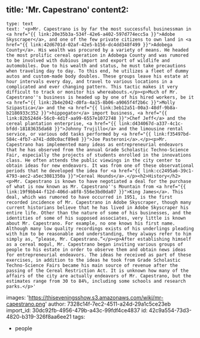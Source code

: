 title: 'Mr. Capestrano'
content2:
  -
    type: text
    text: '<p>Mr. Capestrano is by far the most successful businessman in <a href="{{ link:20e35b3a-534f-42e6-a402-597d774ecc5a }}">Adobe Skyscraper</a>, and one of the few private citizens to own land in <a href="{{ link:42d6701d-02af-42e5-b156-dc4dd348f499 }}">Adobega County</a>. His wealth was procured by a variety of means. He headed the most prolific cereal operation in Adobega County and was rumored to be involved with dubious import and export of wildlife and automobiles. Due to his wealth and status, he must take precautions when traveling day to day. To this end, he utilizes a fleet of dummy autos and custom-made body doubles. These groups leave his estate at hour intervals every day, and travel to various locations in a complicated and ever changing pattern. This tactic makes it very difficult to track or monitor his whereabouts.</p><p>Much of Mr. Capestrano''s business is headed up by one of his hired workers, be it <a href="{{ link:2b4e2042-d0fa-4a15-8b06-a9065f4f2b6c }}">Molly Szipastica</a> and the <a href="{{ link:3eb12a51-00a3-48df-9b8a-b2186933c352 }}">hippogator</a> import business, <a href="{{ link:82b524d4-56c0-4d1f-aa99-6557e1072748 }}">Chef Jeff</a> and the cereal plantation enterprise, <a href="{{ link:d434067d-a337-4c1c-bfdd-18183635da68 }}">Johnny Trujillo</a> and the limousine rental service, or various odd tasks performed by <a href="{{ link:f35497bd-584c-4fb7-a741-dd0c0acf89e8 }}">Joe Pasteroni</a>.</p><p>Mr. Capestrano has implemented many ideas as entrepreneurial endeavors that he has observed from the annual Grade Scholastic Techno-Science Fair, especially the projects of students enrolled in the innovations class. He often attends the public viewings in the city center to obtain ideas for new endeavors. It was from one of these observational periods that he developed the idea for <a href="{{ link:cc2495a6-39c1-4793-aec2-a5ec3081350a }}">Cereal Hounds</a>.</p><h2>History</h2><p>Mr. Capestrano is known to have negotiated a deal for the purchase of what is now known as Mr. Capestrano''s Mountain from <a href="{{ link:19f9bb44-f12d-406d-a8f8-556e3bd0da07 }}">King James</a>. This deal, which was rumored to have occurred in 1951, is the first recorded incidence of Mr. Capestrano in Adobe Skyscraper, though many current historians believe that he has lived in Adobe Skyscraper his entire life. Other than the nature of some of his businesses, and the identities of some of his supposed associates, very little is known about Mr. Capestrano. For example, no one knows his first name. Although many low quality recordings exists of his underlings pleading with him to be reasonable and understanding, they always refer to him simply as, “please, Mr. Capestrano.”</p><p>After establishing himself as a cereal mogul, Mr. Capestrano began inviting various groups of people to his estate in order to observe them and obtain news ideas for entrepreneurial endeavors. The ideas he received as part of these exercises, in addition to the ideas he took from Grade Scholastic Techno-Science Fairs became his main source of revenue after the passing of the Cereal Restriction Act. It is unknown how many of the affairs of the city are actually endeavors of Mr. Capestrano, but the estimates range from 30 to 84%, including some schools and research parks.</p>'
images: 'https://thiseveningsshow.s3.amazonaws.com/wiki/mr-capestrano.png'
author: 7328c14f-7ec2-4511-a24d-29a1c5ce23eb
import_id: 30dc92fb-4956-479b-a43c-99fdf4ce4837
id: 42c9a554-73d3-4820-b319-326f8aa6ee21
tags:
  - people
